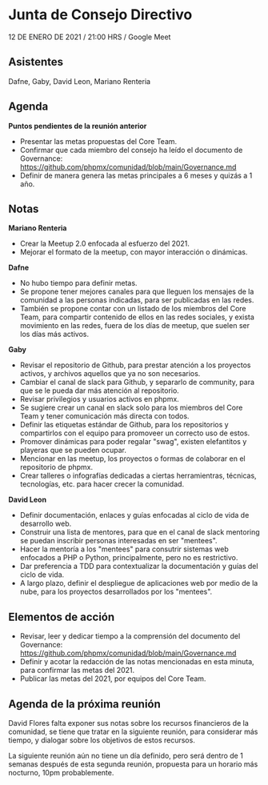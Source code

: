 # Junta de Consejo Directivo

12 DE ENERO DE 2021 / 21:00 HRS  / Google Meet

## Asistentes 

Dafne, Gaby, David Leon, Mariano Renteria

## Agenda

**Puntos pendientes de la reunión anterior**
* Presentar las metas propuestas del Core Team.
* Confirmar que cada miembro del consejo ha leído el documento de Governance: https://github.com/phpmx/comunidad/blob/main/Governance.md
* Definir de manera genera las metas principales a 6 meses y quizás a 1 año.

## Notas

**Mariano Renteria**
* Crear la Meetup 2.0 enfocada al esfuerzo del 2021.
* Mejorar el formato de la meetup, con mayor interacción o dinámicas.

**Dafne**
* No hubo tiempo para definir metas.
* Se propone tener mejores canales para que lleguen los mensajes de la comunidad a las personas indicadas, para ser publicadas en las redes.
* También se propone contar con un listado de los miembros del Core Team, para compartir contenido de ellos en las redes sociales, y
exista movimiento en las redes, fuera de los días de meetup, que suelen ser los días más activos.

**Gaby**
* Revisar el repositorio de Github, para prestar atención a los proyectos activos, y archivos aquellos que ya no son necesarios.
* Cambiar el canal de slack para Github, y separarlo de community, para que se le pueda dar más atención al repositorio.
* Revisar privilegios y usuarios activos en phpmx.
* Se sugiere crear un canal en slack solo para los miembros del Core Team y tener comunicación más directa con todos.
* Definir las etiquetas estándar de Github, para los repositorios y compartirlos con el equipo para promoveer un correcto uso de estos.
* Promover dinámicas para poder regalar "swag", existen elefantitos y playeras que se pueden ocupar.
* Mencionar en las meetup, los proyectos o formas de colaborar en el repositorio de phpmx.
* Crear talleres o infografías dedicadas a ciertas herramientras, técnicas, tecnologías, etc. para hacer crecer la comunidad.

**David Leon**
* Definir documentación, enlaces y guías enfocadas al ciclo de vida de desarrollo web.
* Construir una lista de mentores, para que en el canal de slack mentoring se puedan inscribir personas interesadas en ser "mentees".
* Hacer la mentoría a los "mentees" para consutrir sistemas web enfocados a PHP o Python, principalmente, pero no es restrictivo.
* Dar preferencia a TDD para contextualizar la documentación y guías del ciclo de vida.
* A largo plazo, definir el despliegue de aplicaciones web por medio de la nube, para los proyectos desarrollados por los "mentees".

## Elementos de acción

* Revisar, leer y dedicar tiempo a la comprensión del documento del Governance: https://github.com/phpmx/comunidad/blob/main/Governance.md
* Definir y acotar la redacción de las notas mencionadas en esta minuta, para confirmar las metas del 2021.
* Publicar las metas del 2021, por equipos del Core Team.

## Agenda de la próxima reunión

David Flores falta exponer sus notas sobre los recursos financieros de la comunidad, se tiene que tratar en la siguiente reunión, para
considerar más tiempo, y dialogar sobre los objetivos de estos recursos.

La siguiente reunión aún no tiene un día definido, pero será dentro de 1 semanas después de esta segunda reunión, propuesta para un horario
más nocturno, 10pm probablemente.

